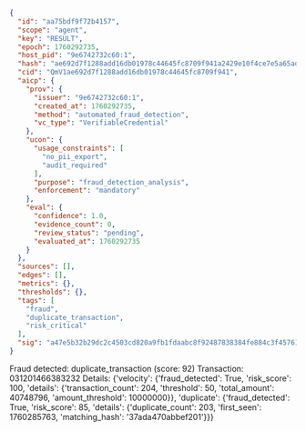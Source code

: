 ```json
{
  "id": "aa75bdf9f72b4157",
  "scope": "agent",
  "key": "RESULT",
  "epoch": 1760292735,
  "host_pid": "9e6742732c60:1",
  "hash": "ae692d7f1288add16db01978c44645fc8709f941a2429e10f4ce7e5a65adf526",
  "cid": "QmV1ae692d7f1288add16db01978c44645fc8709f941",
  "aicp": {
    "prov": {
      "issuer": "9e6742732c60:1",
      "created_at": 1760292735,
      "method": "automated_fraud_detection",
      "vc_type": "VerifiableCredential"
    },
    "ucon": {
      "usage_constraints": [
        "no_pii_export",
        "audit_required"
      ],
      "purpose": "fraud_detection_analysis",
      "enforcement": "mandatory"
    },
    "eval": {
      "confidence": 1.0,
      "evidence_count": 0,
      "review_status": "pending",
      "evaluated_at": 1760292735
    }
  },
  "sources": [],
  "edges": [],
  "metrics": {},
  "thresholds": {},
  "tags": [
    "fraud",
    "duplicate_transaction",
    "risk_critical"
  ],
  "sig": "a47e5b32b29dc2c4503cd820a9fb1fdaabc8f92487838384fe884c3f45761029"
}
```

Fraud detected: duplicate_transaction (score: 92)
Transaction: 031201466383232
Details: {'velocity': {'fraud_detected': True, 'risk_score': 100, 'details': {'transaction_count': 204, 'threshold': 50, 'total_amount': 40748796, 'amount_threshold': 10000000}}, 'duplicate': {'fraud_detected': True, 'risk_score': 85, 'details': {'duplicate_count': 203, 'first_seen': 1760285763, 'matching_hash': '37ada470abbef201'}}}